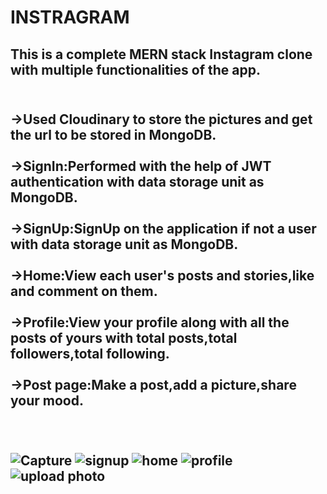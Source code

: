 # INSTRAGRAM
<h2>This is a complete MERN stack Instagram clone with multiple functionalities of the app.<h2><br>
->Used Cloudinary to store the pictures and get the url to be stored in MongoDB.<br><br>
->SignIn:Performed with the help of JWT authentication with data storage unit as MongoDB.<br><br>
->SignUp:SignUp on the application if not a user with data storage unit as MongoDB.<br><br>
->Home:View each user's posts and stories,like and comment on them.<br><br>
->Profile:View your profile along with all the posts of yours with total posts,total followers,total following.<br><br>
->Post page:Make a post,add a picture,share your mood.<br><br><br>

![Capture](https://user-images.githubusercontent.com/44711728/125775477-09957a30-6ad5-439b-a058-dbe2213f4418.PNG)
![signup](https://user-images.githubusercontent.com/44711728/125775502-c04ab6ba-f3d1-429f-b927-3946b99513d4.PNG)
![home](https://user-images.githubusercontent.com/44711728/125775528-930054fa-c4f1-4f48-9d43-fc0ec1eaf775.PNG)
![profile](https://user-images.githubusercontent.com/44711728/125775539-0ab07687-84a2-42eb-a2f6-4c037ab9787d.PNG)
![upload photo](https://user-images.githubusercontent.com/44711728/125775552-ee46c248-57c4-42ce-b21e-3d6c3c6e5563.PNG)
